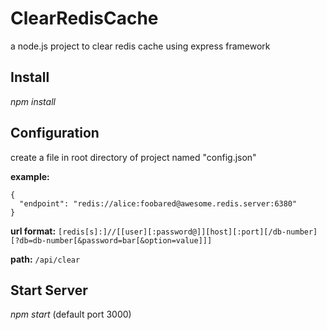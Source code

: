 # ClearRedisCache

a node.js project to clear redis cache using express framework

## Install

*npm install*

## Configuration

create a file in root directory of project named "config.json"

**example:** 
```
{  
  "endpoint": "redis://alice:foobared@awesome.redis.server:6380"  
}
``` 
  
**url format:** `[redis[s]:]//[[user][:password@]][host][:port][/db-number][?db=db-number[&password=bar[&option=value]]]` 

**path:** `/api/clear`

## Start Server

*npm start*  (default port 3000)
 
 

